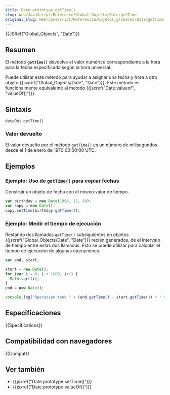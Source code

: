 ```yaml
---
title: Date.prototype.getTime()
slug: Web/JavaScript/Reference/Global_Objects/Date/getTime
original_slug: Web/JavaScript/Referencia/Objetos_globales/Date/getTime
---
```


{{JSRef("Global_Objects", "Date")}}

## Resumen

El método **`getTime()`** devuelve el valor numérico correspondiente a la hora para la fecha especificada según la hora universal.

Puede utilizar este método para ayudar a asignar una fecha y hora a otro objeto {{jsxref("Global_Objects/Date", "Date")}}. Este método es funcionalmente equivalente al metodo {{jsxref("Date.valueof", "valueOf()")}}.

## Sintaxis

```
dateObj.getTime()
```

### Valor devuelto

El valor devuelto por el método `getTime()` es un número de milisegundos desde el 1 de enero de 1970 00:00:00 UTC.

## Ejemplos

### Ejemplo: Uso de `getTime()` para copiar fechas

Construir un objeto de fecha con el mismo valor de tiempo.

```js
var birthday = new Date(1994, 12, 10);
var copy = new Date();
copy.setTime(birthday.getTime());
```

### Ejemplo: Medir el tiempo de ejecución

Restando dos llamadas `getTime()` subsiguientes en objetos {{jsxref("Global_Objects/Date", "Date")}} recién generados, dé el intervalo de tiempo entre estas dos llamadas. Esto se puede utilizar para calcular el tiempo de ejecución de algunas operaciones.

```js
var end, start;

start = new Date();
for (var i = 0; i < 1000; i++) {
  Math.sqrt(i);
}
end = new Date();

console.log("Operation took " + (end.getTime() - start.getTime()) + " msec");
```

## Especificaciones

{{Specifications}}

## Compatibilidad con navegadores

{{Compat}}

## Ver también

- {{jsxref("Date.prototype.setTime()")}}
- {{jsxref("Date.prototype.valueOf()")}}
